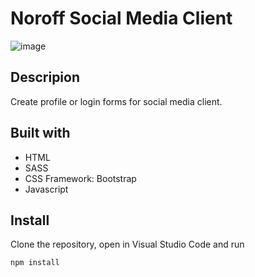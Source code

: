# Noroff Social Media Client

![image](https://raw.githubusercontent.com/toratapp/social-media-client/master/assets/img/noroff-social-media-client.jpg)

## Descripion

Create profile or login forms for social media client.

## Built with

- HTML
- SASS
- CSS Framework: Bootstrap
- Javascript

## Install

Clone the repository, open in Visual Studio Code and run

```
npm install
```
